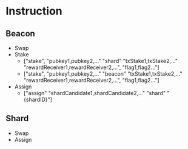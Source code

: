 # Instruction
## Beacon
- Swap
- Stake
  * ["stake", "pubkey1,pubkey2,..." "shard" "txStake1,txStake2,..." "rewardReceiver1,rewardReceiver2,...", "flag1,flag2..."]
  * ["stake", "pubkey1,pubkey2,..." "beacon" "txStake1,txStake2,..." "rewardReceiver1,rewardReceiver2,...", "flag1,flag2..."]
- Assign
  * ["assign" "shardCandidate1,shardCandidate2,..." "shard" "{shardID}"]
## Shard
- Swap
- Assign

